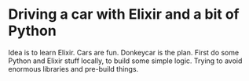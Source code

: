 # Driving a car with Elixir and a bit of Python
Idea is to learn Elixir. Cars are fun. Donkeycar is the plan. First do some Python and Elixir stuff locally, to build some simple logic. Trying to avoid enormous libraries and pre-build things.
